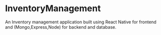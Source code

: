# InventoryManagement
An Inventory management application built using React Native for frontend and (Mongo,Express,Node) for backend and database.
